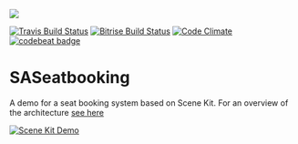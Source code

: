 ![](https://img.shields.io/badge/Swift-5.1-gray.svg)

[![Travis Build Status](https://travis-ci.org/fsaar/SASeatBooking.svg?branch=master)](https://travis-ci.org/fsaar/SASeatBooking)
[![Bitrise Build Status](https://app.bitrise.io/app/d27fb98df1bb27ad/status.svg?token=Glzn-bRrQg-zTULFsK23ng&branch=master)](https://app.bitrise.io/app/bdb661c51c14814f)
[![Code Climate](https://codeclimate.com/github/fsaar/SASeatBooking/badges/gpa.svg)](https://codeclimate.com/github/fsaar/SASeatBooking)
[![codebeat badge](https://codebeat.co/badges/b657f704-2220-4e19-9cb6-65e77dc13214)](https://codebeat.co/projects/github-com-fsaar-saseatbooking-master)

# SASeatbooking 

A demo for a seat booking system based on Scene Kit. For an overview of the architecture [see here](https://www.allaboutswift.com/dev/2017/9/3/a-seatbooking-system-based-on-scene-kit)

[![Scene Kit Demo](https://static1.squarespace.com/static/56e48990f699bb97173ad03c/t/59ac3a7f8fd4d287481104dd/1504459503524)](https://www.allaboutswift.com/dev/2017/9/3/a-seatbooking-system-based-on-scene-kit)

